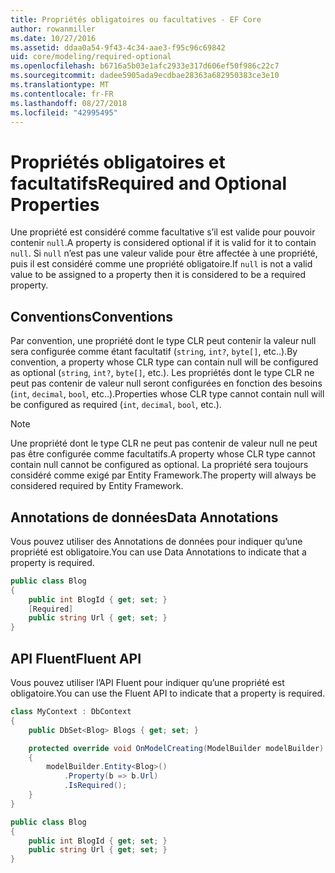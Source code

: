```yaml
---
title: Propriétés obligatoires ou facultatives - EF Core
author: rowanmiller
ms.date: 10/27/2016
ms.assetid: ddaa0a54-9f43-4c34-aae3-f95c96c69842
uid: core/modeling/required-optional
ms.openlocfilehash: b6716a5b03e1afc2933e317d606ef50f986c22c7
ms.sourcegitcommit: dadee5905ada9ecdbae28363a682950383ce3e10
ms.translationtype: MT
ms.contentlocale: fr-FR
ms.lasthandoff: 08/27/2018
ms.locfileid: "42995495"
---
```

# <a name="required-and-optional-properties"></a><span data-ttu-id="35b4a-102">Propriétés obligatoires et facultatifs</span><span class="sxs-lookup"><span data-stu-id="35b4a-102">Required and Optional Properties</span></span>

<span data-ttu-id="35b4a-103">Une propriété est considéré comme facultative s’il est valide pour pouvoir contenir `null`.</span><span class="sxs-lookup"><span data-stu-id="35b4a-103">A property is considered optional if it is valid for it to contain `null`.</span></span> <span data-ttu-id="35b4a-104">Si `null` n’est pas une valeur valide pour être affectée à une propriété, puis il est considéré comme une propriété obligatoire.</span><span class="sxs-lookup"><span data-stu-id="35b4a-104">If `null` is not a valid value to be assigned to a property then it is considered to be a required property.</span></span>

## <a name="conventions"></a><span data-ttu-id="35b4a-105">Conventions</span><span class="sxs-lookup"><span data-stu-id="35b4a-105">Conventions</span></span>

<span data-ttu-id="35b4a-106">Par convention, une propriété dont le type CLR peut contenir la valeur null sera configurée comme étant facultatif (`string`, `int?`, `byte[]`, etc..).</span><span class="sxs-lookup"><span data-stu-id="35b4a-106">By convention, a property whose CLR type can contain null will be configured as optional (`string`, `int?`, `byte[]`, etc.).</span></span> <span data-ttu-id="35b4a-107">Les propriétés dont le type CLR ne peut pas contenir de valeur null seront configurées en fonction des besoins (`int`, `decimal`, `bool`, etc..).</span><span class="sxs-lookup"><span data-stu-id="35b4a-107">Properties whose CLR type cannot contain null will be configured as required (`int`, `decimal`, `bool`, etc.).</span></span>

> [!NOTE]  
> <span data-ttu-id="35b4a-108">Une propriété dont le type CLR ne peut pas contenir de valeur null ne peut pas être configurée comme facultatifs.</span><span class="sxs-lookup"><span data-stu-id="35b4a-108">A property whose CLR type cannot contain null cannot be configured as optional.</span></span> <span data-ttu-id="35b4a-109">La propriété sera toujours considéré comme exigé par Entity Framework.</span><span class="sxs-lookup"><span data-stu-id="35b4a-109">The property will always be considered required by Entity Framework.</span></span>

## <a name="data-annotations"></a><span data-ttu-id="35b4a-110">Annotations de données</span><span class="sxs-lookup"><span data-stu-id="35b4a-110">Data Annotations</span></span>

<span data-ttu-id="35b4a-111">Vous pouvez utiliser des Annotations de données pour indiquer qu’une propriété est obligatoire.</span><span class="sxs-lookup"><span data-stu-id="35b4a-111">You can use Data Annotations to indicate that a property is required.</span></span>

<!-- [!code-csharp[Main](samples/core/Modeling/DataAnnotations/Samples/Required.cs?highlight=4)] -->
``` csharp
public class Blog
{
    public int BlogId { get; set; }
    [Required]
    public string Url { get; set; }
}
```

## <a name="fluent-api"></a><span data-ttu-id="35b4a-112">API Fluent</span><span class="sxs-lookup"><span data-stu-id="35b4a-112">Fluent API</span></span>

<span data-ttu-id="35b4a-113">Vous pouvez utiliser l’API Fluent pour indiquer qu’une propriété est obligatoire.</span><span class="sxs-lookup"><span data-stu-id="35b4a-113">You can use the Fluent API to indicate that a property is required.</span></span>

<!-- [!code-csharp[Main](samples/core/Modeling/FluentAPI/Samples/Required.cs?highlight=7,8,9)] -->
``` csharp
class MyContext : DbContext
{
    public DbSet<Blog> Blogs { get; set; }

    protected override void OnModelCreating(ModelBuilder modelBuilder)
    {
        modelBuilder.Entity<Blog>()
            .Property(b => b.Url)
            .IsRequired();
    }
}

public class Blog
{
    public int BlogId { get; set; }
    public string Url { get; set; }
}
```

